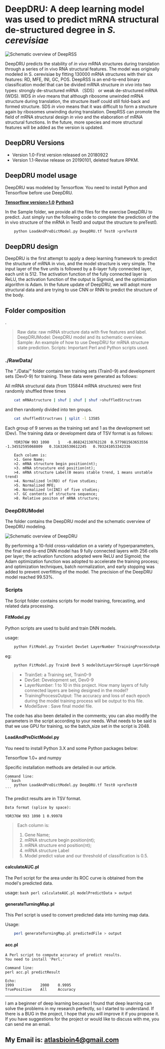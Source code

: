 # DeepDRU: A deep learning model was used to predict mRNA structural de-structured degree in *S. cerevisiae* 

![Schematic overview of DeepRSS](https://github.com/atlasbioinfo/DeepDRU/blob/master/DeepRDSModel/fig1.png)

DeepDRU predicts the stability of *in vivo* mRNA structures during translation through a series of in vivo RNA structural features. The model was originally modeled in S. cerevisiae by fitting 130000 mRNA structures with their six features: RD, MFE, INI, GC, POS. DeepRSS is an end-to-end binary classification model that can be divided mRNA structure *in vivo* into two types: strongly de-structured mRNA （SDS） or weak de-structured mRNA (WDS). WDS *in vivo* means that although ribosome unwinded mRNA structure during translation, the structure itself could still fold-back and formed structure. SDS *in vivo* means that it was difficult to form a structure again by ribosomes unwinding during translation. DeepRSS can promote the field of mRNA structural design *in vivo* and the elaboration of mRNA structural functions. In the future, more species and more structural features will be added as the version is updated.

## DeepDRU Versions

* Version 1.0-First version released on 20180922 
* Version 1.1-Revise release on 20190101, deleted feature RPKM.

## DeepDRU model usage

DeepDRU was modeled by Tensorflow. You need to install Python and Tensorflow before use DeepDRU. 

**[Tensorflow version>1.0](https://www.tensorflow.org/)**
**[Python3](https://www.python.org/)**

In the Sample folder, we provide all the files for the exercise DeepDRU to predict. Just simply run the following code to complete the prediction of the in vivo structure of the mRNA in Test0 and output the structure to preTest0.

```bash
    python LoadAndPreDictModel.py DeepDRU.tf Test0 >preTest0
```

## DeepDRU design

DeepDRU is the first attempt to apply a deep learning framework to predict the structure of mRNA in vivo, and the model structure is very simple. The input layer of the five units is followed by a 8-layer fully connected layer, each unit is 512. The activation function of the fully connected layer is ReLU, the activation function of the output is Sigmoid, and the optimization algorithm is Adam. In the future update of DeepDRU, we will adopt more structural data and are trying to use CNN or RNN to predict the structure of the body.

## Folder composition
.
>Raw data: raw mRNA structure data with five features and label.
> DeepDRUModel: DeepDRU model and its schematic overview.
> Sample: An example of how to use DeepDRU for mRNA structure state prediction.
> Scripts: Important Perl and Python scripts used.

### ./RawData/ 

The "./Data/" folder contains ten training sets (Train0-9) and development sets (Dev0-9) for training. These data were generated as follows:

All mRNA structural data (from 135844 mRNA structures) were first randomly shuffled three times

```bash
    cat mRNAstructure | shuf | shuf | shuf >shuffledStructrues
```
and then randomly divided into ten groups.

```bash
    cat shuffledStructrues | split -l 13585 
```

Each group of 9 serves as the training set and 1 as the development set (Dev). The training data or development data of TSV format is as follows:

```
	YDR376W	993	1090	1	-0.868242130762128	0.577981563653556	-1.34552595068809	0.316326530612245	0.703241053342336

	Each column is:
	>1. Gene Name;
	>2. mRNA structure begin position(nt);
	>3. mRNA strucuture end position(nt);
	>4. mRNA structure Label(0 means stable trend, 1 means unstable trend)
	>4. Normalized ln(RD) of five studies;
	>5. Normalized MFE;
	>6. Normalized ln(INI) of five studies;
	>7. GC contents of structure sequence;
	>8. Relative positon of mRNA structure;
```

### DeepDRUModel

The folder contains the DeepDRU model and the schematic overview of DeepDRU modeling.

![Schematic overview of DeepDRU](https://github.com/atlasbioinfo/DeepDRU/blob/master/DeepRDSModel/fig7.png)

By performing a 10-fold cross-validation on a variety of hyperparameters, the final end-to-end DNN model has 9 fully connected layers with 256 cells per layer; the activation functions adopted were ReLU and Sigmoid; the Adam optimization function was adopted to accelerate the training process; and optimization techniques, batch normalization, and early stopping was added to prevent overfitting of the model. The precision of the DeepDRU model reached 99.53%.

### Scripts

The Script folder contains scripts for model training, forecasting, and related data processing.

#### FitModel.py

Python scripts are used to build and train DNN models.

usage: 
```bash
    python FitModel.py TrainSet DevSet LayerNumber TrainingProcessOutput ModelSave
```

eg:	   

```bash
    python FitModel.py Train0 Dev0 5 modelOutLayer5Group0 Layer5Group0.tf
```

>* TrainSet: a Training set, Train0-9
>* DevSet: Development set, Dev0-9
>* LayerNumber: 1 to 10 in this project. How many layers of fully connected layers are being designed in the model?
>* TrainingProcessOutput: The accuracy and loss of each epoch during the model training process will be output to this file.
>* ModelSave : Save final model file.

The code has also been detailed in the comments; you can also modify the parameters in the script according to your needs. What needs to be said is that we use GPU for training, so the batch_size set in the script is 2048.

#### LoadAndPreDictModel.py

You need to install Python 3.X and some Python packages below:

Tensorflow 1.0+ and numpy

Specific installation methods are detailed in our article.
	
	Command line:
    ```bash
        python LoadAndPreDictModel.py DeepDRU.tf Test0 >preTest0
    ```
    
The predict results are in TSV format.
	
	Data format (splice by space):
	
	YDR376W 993 1090 1 0.99978
	
>	Each column is:
>	1. Gene Name;
>	2. mRNA structure begin position(nt);
>	3. mRNA structure end position(nt);
>	4. mRNA structure Label
>	5. Model predict value and our threshold of classification is 0.5.

#### calculateAUC.pl

The Perl script for the area under its ROC curve is obtained from the model's predicted data.

usage:
    ```bash
        perl calculateAUC.pl modelPredictData > output
    ```
#### generateTurningMap.pl

This Perl script is used to convert predicted data into turning map data.

Usage: 
```bash
    perl generateTurningMap.pl predictedFile > output
```


#### acc.pl

	A Perl script to compute accuracy of predict results.
	You need to install 'Perl.'
	
	Command line:
	perl acc.pl predictResult
	
	Echo:
	1999 		   	2000    0.9995
	TruePositive	All		Accuracy
    
    
--------
I am a beginner of deep learning because I found that deep learning can solve the problems in my research perfectly, so I started to understand. If there is a BUG in the project, I hope that you will improve it if you propose it. If you have suggestions for the project or would like to discuss with me, you can send me an email.

My Email is: atlasbioin4@gmail.com
--------
